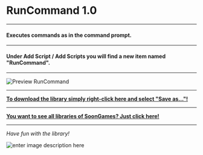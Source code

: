# RunCommand 1.0
---
#### Executes commands as in the command prompt.
---
#### Under Add Script / Add Scripts you will find a new item named "RunCommand".
---

![Preview RunCommand](https://raw.githubusercontent.com/SoonGames/quest_libraries/master/RunCommand/readme/RunCommand.gif)

---
**[To download the library simply right-click here and select "Save as..."!](https://github.com/SoonGames/quest_libraries/raw/master/RunCommand/RunCommand.aslx)**

---
**[You want to see all libraries of SoonGames? Just click here!](https://github.com/SoonGames/quest_libraries)**

---

*Have fun with the library!*

![enter image description here](https://i.imgur.com/lNRf4L7.png)